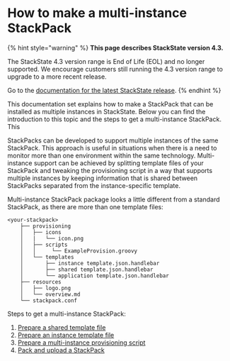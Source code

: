 # How to make a multi-instance StackPack

{% hint style="warning" %}
**This page describes StackState version 4.3.**

The StackState 4.3 version range is End of Life (EOL) and no longer supported. We encourage customers still running the 4.3 version range to upgrade to a more recent release.

Go to the [documentation for the latest StackState release](https://docs.stackstate.com/).
{% endhint %}

This documentation set explains how to make a StackPack that can be installed as multiple instances in StackState. Below you can find the introduction to this topic and the steps to get a multi-instance StackPack. This

StackPacks can be developed to support multiple instances of the same StackPack. This approach is useful in situations when there is a need to monitor more than one environment within the same technology. Multi-instance support can be achieved by splitting template files of your StackPack and tweaking the provisioning script in a way that supports multiple instances by keeping information that is shared between StackPacks separated from the instance-specific template.

Multi-instance StackPack package looks a little different from a standard StackPack, as there are more than one template files:

```text
<your-stackpack>
    ├── provisioning
    │   ├── icons
    │   |   └── icon.png
    │   ├── scripts
    │   │     └── ExampleProvision.groovy
    │   └── templates
    │       ├── instance template.json.handlebar
    │       ├── shared template.json.handlebar
    │       └── application template.json.handlebar
    ├── resources
    │   ├── logo.png
    │   └── overview.md
    └── stackpack.conf
```

Steps to get a multi-instance StackPack:

1. [Prepare a shared template file](prepare_shared_template.md)
2. [Prepare an instance template file](prepare_instance_template_file.md)
3. [Prepare a multi-instance provisioning script](prepare_multi-instance_provisioning_script.md)
4. [Pack and upload a StackPack](how_to_pack_and_upload_stackpack.md)

